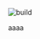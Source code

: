 ![build](https://github.com/Seyther/Test-Github-Action/actions/workflows/build.yml/badge.svg)

aaaa

